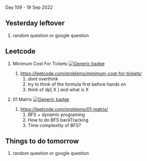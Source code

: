 Day 109 - 19 Sep 2022

## Yesterday leftover
1. random question or google question

## Leetcode
1.  Minimum Cost For Tickets [![Generic badge](https://img.shields.io/badge/LEVEL-MEDIUM-yellow.svg)](https://shields.io/)
    1. https://leetcode.com/problems/minimum-cost-for-tickets/
        1. dont overthink
        2. try to think of the formula first before hands on
        3. think of dp[ X ] and what is X
    
2. 01 Matrix [![Generic badge](https://img.shields.io/badge/LEVEL-MEDIUM-yellow.svg)](https://shields.io/)
    1. https://leetcode.com/problems/01-matrix/
        1. BFS + dynamic programing
        2. How to do BFS backTracking
        3. Time complexitiy of BFS?

## Things to do tomorrow
1. random question or google question